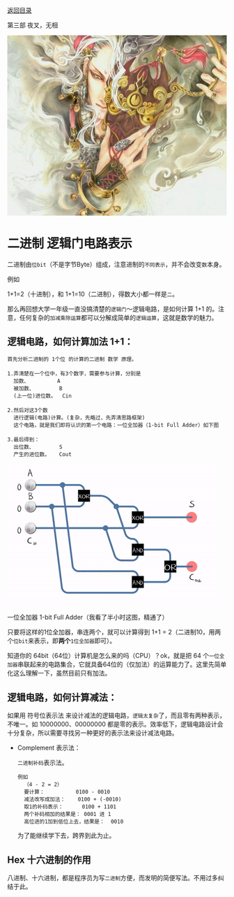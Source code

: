 [返回目录](/README.md)

第三部 夜叉，无相

![第三部 夜叉，无相](/ig/3.png)



二进制 逻辑门电路表示
============================

二进制由`位bit`（不是字节Byte）组成，注意进制的`不同表示`，并不会改变`数`本身。

  例如

  1+1=2（十进制），和 1+1=10（二进制），得数大小都一样是`二`。

那么再回想大学一年级一直没搞清楚的`逻辑门`～逻辑电路，是如何计算 1+1 的。注意，任何复杂的`加减乘除运算`都可以分解成简单的`逻辑运算`，这就是数学的魅力。

逻辑电路，如何计算加法 1+1：
----------

```
首先分析二进制的 1个位 的计算的二进制 数学 原理。

1.弄清楚在一个位中，有3个数字，需要参与计算，分别是
  加数、         A
  被加数、        B
  (上一位)进位数。  Cin

2.然后对这3个数
  进行逻辑(电路)计算。(复杂，先略过，先弄清思路框架)
  这个电路，就是我们即将认识的第一个电路：一位全加器（1-bit Full Adder）如下图

3.最后得到：
  出位数、        S
  产生的进位数。   Cout
```

![一位全加器 1-bit Full Adder](/ig/logic/1-bitFullAdder.gif)

一位全加器 1-bit Full Adder（我看了半小时这图，精通了）

只要将这样的1位全加器，串连两个，就可以计算得到 1+1 = 2（二进制10，用两个`位bit`来表示，即**两个**`1位全加器`即可）。

知道你的 64bit（64位）计算机是怎么来的吗（CPU）？ok，就是把 64 个`一位全加器`串联起来的电路集合，它就具备64位的（仅加法）的运算能力了。这里先简单化这么理解一下，虽然目前只有加法。

逻辑电路，如何计算减法：
----------

如果用 符号位表示法 来设计减法的逻辑电路，`逻辑太复杂`了，而且零有两种表示，不唯一。如 10000000、00000000 都是零的表示。效率低下，逻辑电路设计会十分复杂，所以需要寻找另一种更好的表示法来设计减法电路。

- Complement 表示法：

  `二进制补码`表示法。

  ```
  例如
    （4 - 2 = 2）
    要计算：          0100 - 0010
    减法改写成加法：    0100 + (-0010)
    取1的补码表示：      0100 + 1101
    两个补码相加的结果是： 0001 进 1
    高位进的1加到低位上去，结果是：  0010
  ```

  为了能继续学下去，跨界到此为止。

Hex 十六进制的作用
----------

八进制、十六进制，都是程序员为写`二进制`方便，而发明的简便写法。不用过多纠结于此。
